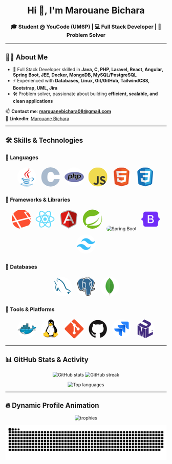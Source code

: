 <!-- Marouane Bichara GitHub Profile -->

<h1 align="center">Hi 👋, I'm Marouane Bichara</h1>
<h3 align="center">🎓 Student @ YouCode (UM6P) | 💻 Full Stack Developer | 🚀 Problem Solver</h3>

---

## 🧑‍💻 About Me
- 🎯 Full Stack Developer skilled in **Java, C, PHP, Laravel, React, Angular, Spring Boot, JEE, Docker, MongoDB, MySQL/PostgreSQL**  
- ⚡ Experienced with **Databases, Linux, Git/GitHub, TailwindCSS, Bootstrap, UML, Jira**  
- 🛠 Problem solver, passionate about building **efficient, scalable, and clean applications**  

📫 **Contact me**: **marouanebichara08@gmail.com**  
🔗 **LinkedIn**: [Marouane Bichara](https://www.linkedin.com/in/marouane-bichara-9152012b3/)  

---

## 🛠️ Skills & Technologies  

### 🔹 Languages
<p align="center">
  <img src="https://raw.githubusercontent.com/devicons/devicon/master/icons/java/java-original.svg" alt="Java" width="60" height="60" style="border-radius:50px; margin:5px"/>
  <img src="https://raw.githubusercontent.com/devicons/devicon/master/icons/c/c-original.svg" alt="C" width="60" height="60" style="border-radius:50px; margin:5px"/>
  <img src="https://raw.githubusercontent.com/devicons/devicon/master/icons/php/php-original.svg" alt="PHP" width="60" height="60" style="border-radius:50px; margin:5px"/>
  <img src="https://raw.githubusercontent.com/devicons/devicon/master/icons/javascript/javascript-original.svg" alt="JavaScript" width="60" height="60" style="border-radius:50px; margin:5px"/>
  <img src="https://raw.githubusercontent.com/devicons/devicon/master/icons/html5/html5-original.svg" alt="HTML5" width="60" height="60" style="border-radius:50px; margin:5px"/>
  <img src="https://raw.githubusercontent.com/devicons/devicon/master/icons/css3/css3-original.svg" alt="CSS3" width="60" height="60" style="border-radius:50px; margin:5px"/>
</p>

### 🔹 Frameworks & Libraries
<p align="center">
  <img src="https://raw.githubusercontent.com/devicons/devicon/master/icons/laravel/laravel-plain.svg" alt="Laravel" width="60" height="60" style="border-radius:50px; margin:5px"/>
  <img src="https://raw.githubusercontent.com/devicons/devicon/master/icons/react/react-original.svg" alt="React" width="60" height="60" style="border-radius:50px; margin:5px"/>
  <img src="https://raw.githubusercontent.com/devicons/devicon/master/icons/angularjs/angularjs-original.svg" alt="Angular" width="60" height="60" style="border-radius:50px; margin:5px"/>
  <img src="https://raw.githubusercontent.com/devicons/devicon/master/icons/spring/spring-original.svg" alt="Spring" width="60" height="60" style="border-radius:50px; margin:5px"/>
  <img src="https://raw.githubusercontent.com/devicons/devicon/master/icons/springboot/springboot-original.svg" alt="Spring Boot" width="60" height="60" style="border-radius:50px; margin:5px"/>
  <img src="https://raw.githubusercontent.com/devicons/devicon/master/icons/bootstrap/bootstrap-plain.svg" alt="Bootstrap" width="60" height="60" style="border-radius:50px; margin:5px"/>
  <img src="https://raw.githubusercontent.com/devicons/devicon/master/icons/tailwindcss/tailwindcss-plain.svg" alt="TailwindCSS" width="60" height="60" style="border-radius:50px; margin:5px"/>
</p>

### 🔹 Databases
<p align="center">
  <img src="https://raw.githubusercontent.com/devicons/devicon/master/icons/mysql/mysql-original.svg" alt="MySQL" width="60" height="60" style="border-radius:50px; margin:5px"/>
  <img src="https://raw.githubusercontent.com/devicons/devicon/master/icons/postgresql/postgresql-original.svg" alt="PostgreSQL" width="60" height="60" style="border-radius:50px; margin:5px"/>
  <img src="https://raw.githubusercontent.com/devicons/devicon/master/icons/mongodb/mongodb-original.svg" alt="MongoDB" width="60" height="60" style="border-radius:50px; margin:5px"/>
</p>

### 🔹 Tools & Platforms
<p align="center">
  <img src="https://raw.githubusercontent.com/devicons/devicon/master/icons/docker/docker-original.svg" alt="Docker" width="60" height="60" style="border-radius:50px; margin:5px"/>
  <img src="https://raw.githubusercontent.com/devicons/devicon/master/icons/linux/linux-original.svg" alt="Linux" width="60" height="60" style="border-radius:50px; margin:5px"/>
  <img src="https://raw.githubusercontent.com/devicons/devicon/master/icons/git/git-original.svg" alt="Git" width="60" height="60" style="border-radius:50px; margin:5px"/>
  <img src="https://raw.githubusercontent.com/devicons/devicon/master/icons/github/github-original.svg" alt="GitHub" width="60" height="60" style="border-radius:50px; margin:5px"/>
  <img src="https://raw.githubusercontent.com/devicons/devicon/master/icons/jira/jira-original.svg" alt="Jira" width="60" height="60" style="border-radius:50px; margin:5px"/>
  <img src="https://raw.githubusercontent.com/devicons/devicon/master/icons/uml/uml-plain.svg" alt="UML" width="60" height="60" style="border-radius:50px; margin:5px"/>
</p>

---

## 📊 GitHub Stats & Activity  

<p align="center">
  <img src="https://github-readme-stats.vercel.app/api?username=marouane-bichara&show_icons=true&theme=tokyonight" alt="GitHub stats" height="180"/>
  <img src="https://github-readme-streak-stats.herokuapp.com/?user=marouane-bichara&theme=tokyonight" alt="GitHub streak" height="180"/>
</p>

<p align="center">
  <img src="https://github-readme-stats.vercel.app/api/top-langs/?username=marouane-bichara&layout=compact&theme=tokyonight" alt="Top languages" height="180"/>
</p>

---

## 🔥 Dynamic Profile Animation  

<p align="center">
  <img src="https://github-profile-trophy.vercel.app/?username=marouane-bichara&theme=radical&margin-w=15&margin-h=15&no-frame=true" alt="trophies"/>
</p>

<p align="center">
  <img src="https://github.com/Platane/snk/raw/output/github-contribution-grid-snake.svg" alt="snake animation"/>
</p>
